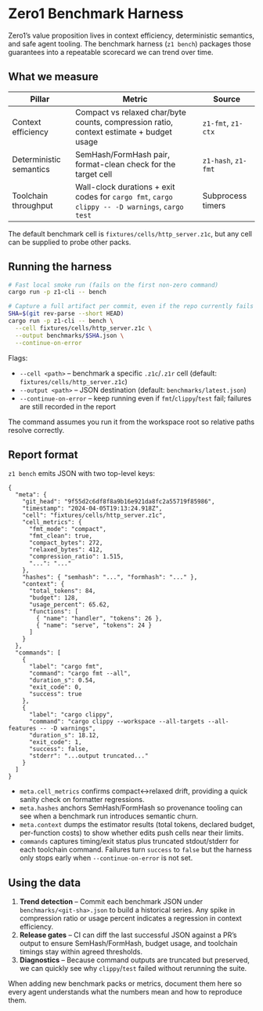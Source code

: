 # Zero1 Benchmark Harness

Zero1’s value proposition lives in context efficiency, deterministic semantics, and safe agent tooling. The benchmark harness (`z1 bench`) packages those guarantees into a repeatable scorecard we can trend over time.

## What we measure

| Pillar | Metric | Source |
| --- | --- | --- |
| Context efficiency | Compact vs relaxed char/byte counts, compression ratio, context estimate + budget usage | `z1-fmt`, `z1-ctx` |
| Deterministic semantics | SemHash/FormHash pair, format-clean check for the target cell | `z1-hash`, `z1-fmt` |
| Toolchain throughput | Wall-clock durations + exit codes for `cargo fmt`, `cargo clippy -- -D warnings`, `cargo test` | Subprocess timers |

The default benchmark cell is `fixtures/cells/http_server.z1c`, but any cell can be supplied to probe other packs.

## Running the harness

```bash
# Fast local smoke run (fails on the first non-zero command)
cargo run -p z1-cli -- bench

# Capture a full artifact per commit, even if the repo currently fails clippy/tests
SHA=$(git rev-parse --short HEAD)
cargo run -p z1-cli -- bench \
  --cell fixtures/cells/http_server.z1c \
  --output benchmarks/$SHA.json \
  --continue-on-error
```

Flags:

- `--cell <path>` – benchmark a specific `.z1c`/`.z1r` cell (default: `fixtures/cells/http_server.z1c`)
- `--output <path>` – JSON destination (default: `benchmarks/latest.json`)
- `--continue-on-error` – keep running even if `fmt`/`clippy`/`test` fail; failures are still recorded in the report

The command assumes you run it from the workspace root so relative paths resolve correctly.

## Report format

`z1 bench` emits JSON with two top-level keys:

```jsonc
{
  "meta": {
    "git_head": "9f55d2c6df8f8a9b16e921da8fc2a55719f85986",
    "timestamp": "2024-04-05T19:13:24.918Z",
    "cell": "fixtures/cells/http_server.z1c",
    "cell_metrics": {
      "fmt_mode": "compact",
      "fmt_clean": true,
      "compact_bytes": 272,
      "relaxed_bytes": 412,
      "compression_ratio": 1.515,
      "...": "..."
    },
    "hashes": { "semhash": "...", "formhash": "..." },
    "context": {
      "total_tokens": 84,
      "budget": 128,
      "usage_percent": 65.62,
      "functions": [
        { "name": "handler", "tokens": 26 },
        { "name": "serve", "tokens": 24 }
      ]
    }
  },
  "commands": [
    {
      "label": "cargo fmt",
      "command": "cargo fmt --all",
      "duration_s": 0.54,
      "exit_code": 0,
      "success": true
    },
    {
      "label": "cargo clippy",
      "command": "cargo clippy --workspace --all-targets --all-features -- -D warnings",
      "duration_s": 18.12,
      "exit_code": 1,
      "success": false,
      "stderr": "...output truncated..."
    }
  ]
}
```

- `meta.cell_metrics` confirms compact↔relaxed drift, providing a quick sanity check on formatter regressions.
- `meta.hashes` anchors SemHash/FormHash so provenance tooling can see when a benchmark run introduces semantic churn.
- `meta.context` dumps the estimator results (total tokens, declared budget, per-function costs) to show whether edits push cells near their limits.
- `commands` captures timing/exit status plus truncated stdout/stderr for each toolchain command. Failures turn `success` to `false` but the harness only stops early when `--continue-on-error` is not set.

## Using the data

1. **Trend detection** – Commit each benchmark JSON under `benchmarks/<git-sha>.json` to build a historical series. Any spike in compression ratio or usage percent indicates a regression in context efficiency.
2. **Release gates** – CI can diff the last successful JSON against a PR’s output to ensure SemHash/FormHash, budget usage, and toolchain timings stay within agreed thresholds.
3. **Diagnostics** – Because command outputs are truncated but preserved, we can quickly see why `clippy`/`test` failed without rerunning the suite.

When adding new benchmark packs or metrics, document them here so every agent understands what the numbers mean and how to reproduce them.
